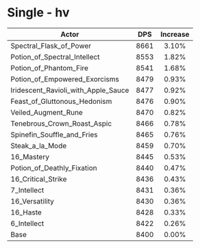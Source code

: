 # Single - hv
| Actor | DPS | Increase |
|---|:---:|:---:|
|Spectral_Flask_of_Power|8661|3.10%|
|Potion_of_Spectral_Intellect|8553|1.82%|
|Potion_of_Phantom_Fire|8541|1.68%|
|Potion_of_Empowered_Exorcisms|8479|0.93%|
|Iridescent_Ravioli_with_Apple_Sauce|8477|0.92%|
|Feast_of_Gluttonous_Hedonism|8476|0.90%|
|Veiled_Augment_Rune|8470|0.82%|
|Tenebrous_Crown_Roast_Aspic|8466|0.78%|
|Spinefin_Souffle_and_Fries|8465|0.76%|
|Steak_a_la_Mode|8459|0.70%|
|16_Mastery|8445|0.53%|
|Potion_of_Deathly_Fixation|8440|0.47%|
|16_Critical_Strike|8436|0.43%|
|7_Intellect|8431|0.36%|
|16_Versatility|8430|0.36%|
|16_Haste|8428|0.33%|
|6_Intellect|8422|0.26%|
|Base|8400|0.00%|
